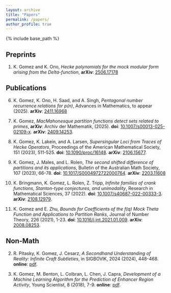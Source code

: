 ```yaml
---
layout: archive
title: "Papers"
permalink: /papers/
author_profile: true
---
```


{% include base_path %}

## Preprints

1. K. Gomez and K. Ono, *Hecke polynomials for the mock modular form arising from the Delta-function*, **arXiv**: [2506.17178](https://arxiv.org/abs/2506.17178)


## Publications

6. K. Gomez, K. Ono, H. Saad, and A. Singh, *Pentagonal number recurrence relations for p(n)*, Advances in Mathematics, to appear (2025). **arXiv**: [2411.16968](https://arxiv.org/abs/2411.16968)

5. K. Gomez, *MacMahonesque partition functions detect sets related to primes*, **arXiv**: Archiv der Mathematik, (2025). **doi**: [10.1007/s00013-025-02109-x](https://doi.org/10.1007/s00013-025-02109-x). **arXiv**: [2409.14253](https://arxiv.org/abs/2409.14253).

4. K. Gomez, K. Lakein, and A. Larsen, *Supersingular Loci from Traces of Hecke Operators*, Proceedings of the American Mathematical Society, 151 (2023), 511-525. **doi**: [10.1090/proc/16148](https://doi.org/10.1090/proc/16148). **arXiv**: [2106.15677](https://arxiv.org/abs/2106.15677).

3. K. Gomez, J. Males, and L. Rolen, *The second shifted difference of partitions and its applications*, Bulletin of the Australian Math Society, 107 (2023), 66-78. **doi**: [10.1017/S0004972722000764](https://doi.org/10.1017/S0004972722000764). **arXiv**: [2203.11608](https://arxiv.org/abs/2203.11608)

2. K. Bringmann, K. Gomez, L. Rolen, Z. Tripp, *Infinite families of crank functions, Stanton-type conjectures, and unimodality*, Research in Mathematical Sciences, 37 (2022). **doi**: [10.1007/s40687-022-00333-3](https://doi.org/10.1007/s40687-022-00333-3). **arXiv**: [2108.12979](https://arxiv.org/abs/2108.12979).

1. K. Gomez and E. Zhu, *Bounds for Coefficients of the f(q) Mock Theta Function and Applications to Partition Ranks*, Journal of Number Theory, 226 (2021), 1-23. **doi**: [10.1016/j.jnt.2021.01.009](https://doi.org/10.1016/j.jnt.2021.01.009). **arXiv**: [2008.08253](https://arxiv.org/abs/2008.08253).


## Non-Math

2. R. Pitasky, K. Gomez, J. Cesarz, *A Secondhand Understanding of Reality: Infinite Craft Subtleties*, in SIGBOVIK, 2024 (2024), 448-468. **online**: [pdf](https://sigbovik.org/2024/proceedings.pdf).

1. K. Gomez, M. Benton, L. Colbran, L. Chen, J. Capra, *Development of a Machine Learning Algorithm for the Prediction of Enhancer Region Activity*, Young Scientist, 8 (2018), 7-9. **online**: [pdf](https://cdn.vanderbilt.edu/vu-wordpress-0/wp-content/uploads/sites/16/2020/12/19123549/Kevin-Gomez.pdf).

